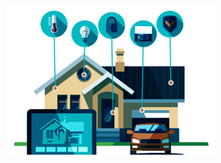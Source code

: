 
![Home Auto Sys](https://github.com/Lakshhh01/JavaProjects/blob/main/HouseAutomationsysytem/homegif.gif)
